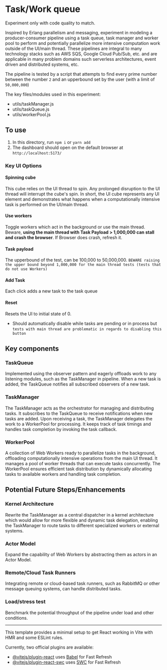 # Task/Work queue

Experiment only with code quality to match.

Inspired by Erlang parallelism and messaging, experiment in modeling a producer-consumer pipeline using a task queue, task manager and worker pool to perform and potentially parallelize more intensive computation work outside of the UI/main thread. These pipelines are integral to many technology stacks such as AWS SQS, Google Cloud Pub/Sub, etc. and are applicable in many problem domains such serverless architectures, event driven and distributed systems, etc.

The pipeline is tested by a script that attempts to find every prime number between the number `2` and an upperbound set by the user (with a limit of `50,000,000`)

The key files/modules used in this experiment:
- utils/taskManager.js
- utils/taskQueue.js
- utils/workerPool.js


## To use
1. In this directory, run `npm i` or `yarn add`
2. The dashboard should open on the default browser at `http://localhost:5173/`

### Key UI Options

#### Spinning cube
This cube relies on the UI thread to spin. Any prolonged disruption to the UI thread will interrupt the cube's spin. In short, the UI cube represents any UI element and demonstrates what happens when a computationally intensive task is performed on the UI/main thread.

#### Use workers 
Toggle workers which act in the background or use the main thread. Beware, __using the main thread with Task Payload > 1,000,000 can stall and crash the browser__. If Browser does crash, refresh it.

#### Task payload
The upperbound of the test, can be 100,000 to 50,000,000. `BEWARE raising the upper bound beyond 1,000,000 for the main thread tests (tests that do not use Workers)`

#### Add Task
Each click adds a new task to the task queue

#### Reset
Resets the UI to initial state of 0. 
- Should automatically disable while tasks are pending or in process but `tests with main thread are problematic in regards to disabling this button`

## Key components

### TaskQueue
Implemented using the observer pattern and eagerly offloads work to any listening modules, such as the TaskManager in pipeline. When a new task is added, the TaskQueue notifies all subscribed observers of a new task.

### TaskManager
The TaskManager acts as the orchestrator for managing and distributing tasks. It subscribes to the TaskQueue to receive notifications when new tasks are added. Upon receiving a task, the TaskManager delegates the work to a WorkerPool for processing. It keeps track of task timings and handles task completion by invoking the task callback.

### WorkerPool
A collection of Web Workers ready to parallelize tasks in the background, offloading computationally intensive operations from the main UI thread. It manages a pool of worker threads that can execute tasks concurrently. The WorkerPool ensures efficient task distribution by dynamically allocating tasks to available workers and handling task completion.


## Potential Future Steps/Enhancements

### Kernel Architecture
Rewrite the TaskManager as a central dispatcher in a kernel architecture which would allow for more flexible and dynamic task delegation, enabling the TaskManager to route tasks to different specialized workers or external systems. 

### Actor Model
Expand the capability of Web Workers by abstracting them as actors in an Actor Model. 

### Remote/Cloud Task Runners
Integrating remote or cloud-based task runners, such as RabbitMQ or other message queuing systems, can handle distributed tasks. 

### Load/stress test
Benchmark the potential throughput of the pipeline under load and other conditions.


---
This template provides a minimal setup to get React working in Vite with HMR and some ESLint rules.

Currently, two official plugins are available:

- [@vitejs/plugin-react](https://github.com/vitejs/vite-plugin-react/blob/main/packages/plugin-react/README.md) uses [Babel](https://babeljs.io/) for Fast Refresh
- [@vitejs/plugin-react-swc](https://github.com/vitejs/vite-plugin-react-swc) uses [SWC](https://swc.rs/) for Fast Refresh
